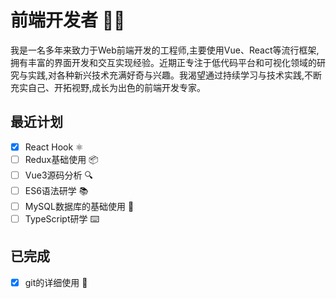 # 前端开发者 👨‍💻

我是一名多年来致力于Web前端开发的工程师,主要使用Vue、React等流行框架,拥有丰富的界面开发和交互实现经验。近期正专注于低代码平台和可视化领域的研究与实践,对各种新兴技术充满好奇与兴趣。我渴望通过持续学习与技术实践,不断充实自己、开拓视野,成长为出色的前端开发专家。

## 最近计划

- [x] React Hook ⚛️
- [ ] Redux基础使用 📦  
- [ ] Vue3源码分析 🔍
- [ ] ES6语法研学 📚
- [ ] MySQL数据库的基础使用 💾
- [ ] TypeScript研学 ⌨️

## 已完成  

- [x] git的详细使用 💄
